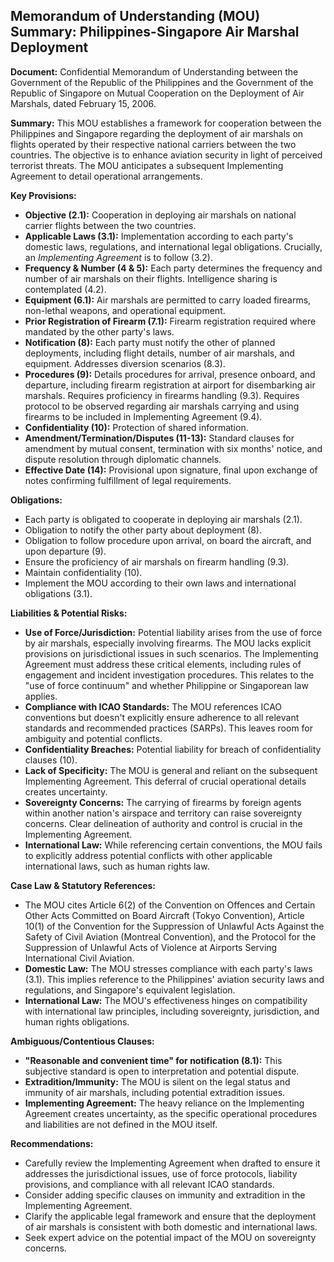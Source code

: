 ## Memorandum of Understanding (MOU) Summary: Philippines-Singapore Air Marshal Deployment

**Document:** Confidential Memorandum of Understanding between the Government of the Republic of the Philippines and the Government of the Republic of Singapore on Mutual Cooperation on the Deployment of Air Marshals, dated February 15, 2006.

**Summary:** This MOU establishes a framework for cooperation between the Philippines and Singapore regarding the deployment of air marshals on flights operated by their respective national carriers between the two countries. The objective is to enhance aviation security in light of perceived terrorist threats. The MOU anticipates a subsequent Implementing Agreement to detail operational arrangements.

**Key Provisions:**

*   **Objective (2.1):** Cooperation in deploying air marshals on national carrier flights between the two countries.
*   **Applicable Laws (3.1):** Implementation according to each party's domestic laws, regulations, and international legal obligations. Crucially, an *Implementing Agreement* is to follow (3.2).
*   **Frequency & Number (4 & 5):** Each party determines the frequency and number of air marshals on their flights. Intelligence sharing is contemplated (4.2).
*   **Equipment (6.1):** Air marshals are permitted to carry loaded firearms, non-lethal weapons, and operational equipment.
*   **Prior Registration of Firearm (7.1):** Firearm registration required where mandated by the other party's laws.
*   **Notification (8):** Each party must notify the other of planned deployments, including flight details, number of air marshals, and equipment. Addresses diversion scenarios (8.3).
*   **Procedures (9):** Details procedures for arrival, presence onboard, and departure, including firearm registration at airport for disembarking air marshals. Requires proficiency in firearms handling (9.3). Requires protocol to be observed regarding air marshals carrying and using firearms to be included in Implementing Agreement (9.4).
*   **Confidentiality (10):** Protection of shared information.
*   **Amendment/Termination/Disputes (11-13):** Standard clauses for amendment by mutual consent, termination with six months' notice, and dispute resolution through diplomatic channels.
*   **Effective Date (14):** Provisional upon signature, final upon exchange of notes confirming fulfillment of legal requirements.

**Obligations:**

*   Each party is obligated to cooperate in deploying air marshals (2.1).
*   Obligation to notify the other party about deployment (8).
*   Obligation to follow procedure upon arrival, on board the aircraft, and upon departure (9).
*   Ensure the proficiency of air marshals on firearm handling (9.3).
*   Maintain confidentiality (10).
*   Implement the MOU according to their own laws and international obligations (3.1).

**Liabilities & Potential Risks:**

*   **Use of Force/Jurisdiction:** Potential liability arises from the use of force by air marshals, especially involving firearms. The MOU lacks explicit provisions on jurisdictional issues in such scenarios. The Implementing Agreement must address these critical elements, including rules of engagement and incident investigation procedures. This relates to the "use of force continuum" and whether Philippine or Singaporean law applies.
*   **Compliance with ICAO Standards:** The MOU references ICAO conventions but doesn't explicitly ensure adherence to all relevant standards and recommended practices (SARPs). This leaves room for ambiguity and potential conflicts.
*   **Confidentiality Breaches:** Potential liability for breach of confidentiality clauses (10).
*   **Lack of Specificity:** The MOU is general and reliant on the subsequent Implementing Agreement. This deferral of crucial operational details creates uncertainty.
*   **Sovereignty Concerns:** The carrying of firearms by foreign agents within another nation's airspace and territory can raise sovereignty concerns. Clear delineation of authority and control is crucial in the Implementing Agreement.
*   **International Law:** While referencing certain conventions, the MOU fails to explicitly address potential conflicts with other applicable international laws, such as human rights law.

**Case Law & Statutory References:**

*   The MOU cites Article 6(2) of the Convention on Offences and Certain Other Acts Committed on Board Aircraft (Tokyo Convention), Article 10(1) of the Convention for the Suppression of Unlawful Acts Against the Safety of Civil Aviation (Montreal Convention), and the Protocol for the Suppression of Unlawful Acts of Violence at Airports Serving International Civil Aviation.
*   **Domestic Law:** The MOU stresses compliance with each party's laws (3.1). This implies reference to the Philippines' aviation security laws and regulations, and Singapore's equivalent legislation.
*   **International Law:** The MOU's effectiveness hinges on compatibility with international law principles, including sovereignty, jurisdiction, and human rights obligations.

**Ambiguous/Contentious Clauses:**

*   **"Reasonable and convenient time" for notification (8.1):** This subjective standard is open to interpretation and potential dispute.
*   **Extradition/Immunity:** The MOU is silent on the legal status and immunity of air marshals, including potential extradition issues.
*   **Implementing Agreement:** The heavy reliance on the Implementing Agreement creates uncertainty, as the specific operational procedures and liabilities are not defined in the MOU itself.

**Recommendations:**

*   Carefully review the Implementing Agreement when drafted to ensure it addresses the jurisdictional issues, use of force protocols, liability provisions, and compliance with all relevant ICAO standards.
*   Consider adding specific clauses on immunity and extradition in the Implementing Agreement.
*   Clarify the applicable legal framework and ensure that the deployment of air marshals is consistent with both domestic and international laws.
*   Seek expert advice on the potential impact of the MOU on sovereignty concerns.
